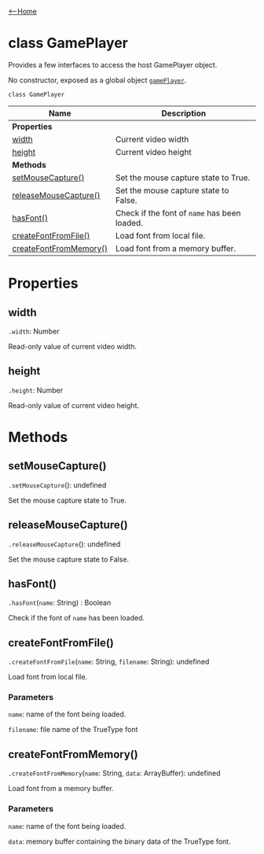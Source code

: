 [<--Home](index.html)

# class GamePlayer

Provides a few interfaces to access the host GamePlayer object.

No constructor, exposed as a global object [`gamePlayer`](index.html#global-objects).

`class GamePlayer`

| Name                                                          | Description                                                    |
| --------------------------------------------------------------| -------------------------------------------------------------- |
| **Properties**                                                |                                                                |
| [width](#width)                                               | Current video width                                            |
| [height](#height)                                             | Current video height                                           |
| **Methods**                                                   |                                                                |
| [setMouseCapture()](#setmousecapture)                         | Set the mouse capture state to True.                           |
| [releaseMouseCapture()](#releasemousecapture)                 | Set the mouse capture state to False.                          |
| [hasFont()](#hasfont)                                         | Check if the font of `name` has been loaded.                   |
| [createFontFromFile()](#createfontfromfile)                   | Load font from local file.                                     |
| [createFontFromMemory()](#createfontfrommemory)               | Load font from a memory buffer.                                |

# Properties

## width

`.width`: Number

Read-only value of current video width.

## height

`.height`: Number

Read-only value of current video height.

# Methods

## setMouseCapture()

`.setMouseCapture`(): undefined

Set the mouse capture state to True.

## releaseMouseCapture()

 `.releaseMouseCapture`(): undefined

Set the mouse capture state to False.

## hasFont()

`.hasFont`(`name`: String) : Boolean

Check if the font of `name` has been loaded.

## createFontFromFile()

`.createFontFromFile`(`name`: String, `filename`: String): undefined

Load font from local file.

### Parameters

`name`: name of the font being loaded.

`filename`: file name of the TrueType font


## createFontFromMemory()

`.createFontFromMemory`(`name`: String, `data`: ArrayBuffer): undefined

Load font from a memory buffer.

### Parameters

`name`: name of the font being loaded.

`data`: memory buffer containing the binary data of the TrueType font.






